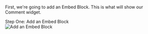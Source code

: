 First, we're going to add an Embed Block. This is what will show our Comment widget.

<div class="screenshot white-bg">
    <div class="title">Step One: Add an Embed Block</div>
    <img class="screenshot-image" src="/images/installation-guides/installation-guide-webflow-step-1.png" alt="Add an Embed Block" />
</div>

